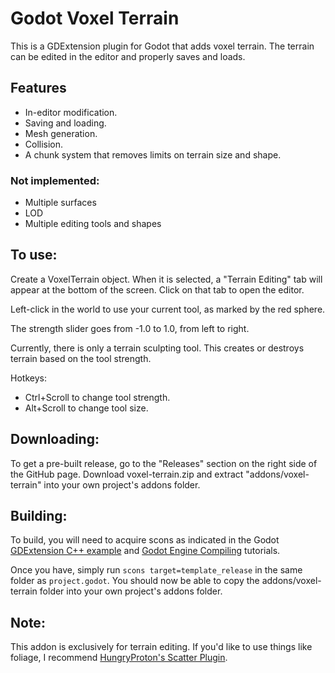 # Godot Voxel Terrain

This is a GDExtension plugin for Godot that adds voxel terrain. The terrain can be edited in the editor and properly saves and loads.

## Features
- In-editor modification.
- Saving and loading.
- Mesh generation.
- Collision.
- A chunk system that removes limits on terrain size and shape.

### Not implemented:
- Multiple surfaces
- LOD
- Multiple editing tools and shapes

## To use:
Create a VoxelTerrain object. When it is selected, a "Terrain Editing" tab will appear at the bottom of the screen. Click on that tab to open the editor.

Left-click in the world to use your current tool, as marked by the red sphere.

The strength slider goes from -1.0 to 1.0, from left to right.

Currently, there is only a terrain sculpting tool. This creates or destroys terrain based on the tool strength.

Hotkeys:
- Ctrl+Scroll to change tool strength.
- Alt+Scroll to change tool size.

## Downloading:
To get a pre-built release, go to the "Releases" section on the right side of the GitHub page. Download voxel-terrain.zip and extract "addons/voxel-terrain" into your own project's addons folder.

## Building:
To build, you will need to acquire scons as indicated in the Godot [GDExtension C++ example](https://docs.godotengine.org/en/stable/tutorials/scripting/gdextension/gdextension_cpp_example.html) and [Godot Engine Compiling](https://docs.godotengine.org/en/stable/contributing/development/compiling/index.html#toc-devel-compiling) tutorials.

Once you have, simply run ``scons target=template_release`` in the same folder as `project.godot`. You should now be able to copy the addons/voxel-terrain folder into your own project's addons folder.

## Note:
This addon is exclusively for terrain editing. If you'd like to use things like foliage, I recommend [HungryProton's Scatter Plugin](https://github.com/HungryProton/scatter).
